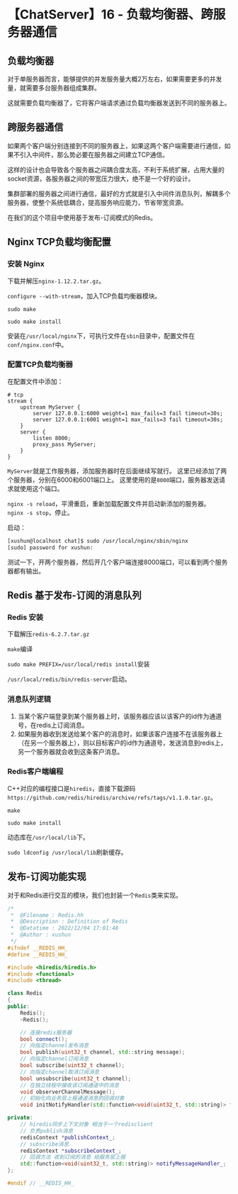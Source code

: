 # 【ChatServer】16 - 负载均衡器、跨服务器通信


## 负载均衡器

对于单服务器而言，能够提供的并发服务量大概2万左右，如果需要更多的并发量，就需要多台服务器组成集群。

这就需要负载均衡器了，它将客户端请求通过负载均衡器发送到不同的服务器上。

## 跨服务器通信

如果两个客户端分别连接到不同的服务器上，如果这两个客户端需要进行通信，如果不引入中间件，那么势必要在服务器之间建立TCP通信。

这样的设计也会导致各个服务器之间耦合度太高，不利于系统扩展，占用大量的socket资源，各服务器之间的带宽压力很大，绝不是一个好的设计。

集群部署的服务器之间进行通信，最好的方式就是引入中间件消息队列，解耦多个服务器，使整个系统低耦合，提高服务响应能力，节省带宽资源。

在我们的这个项目中使用基于发布-订阅模式的Redis。


## Nginx TCP负载均衡配置

### 安装 Nginx

下载并解压`nginx-1.12.2.tar.gz`。

`configure --with-stream`，加入TCP负载均衡器模块。

`sudo make`

`sudo make install`

安装在`/usr/local/nginx`下，可执行文件在`sbin`目录中，配置文件在`conf/nginx.conf`中。

### 配置TCP负载均衡器

在配置文件中添加：  
```
# tcp
stream {
    upstream MyServer {
        server 127.0.0.1:6000 weight=1 max_fails=3 fail timeout=30s;
        server 127.0.0.1:6001 weight=1 max_fails=3 fail timeout=30s;
    }
    server {
        listen 8000;
        proxy_pass MyServer;
    }
}
```

`MyServer`就是工作服务器，添加服务器时在后面继续写就行。 这里已经添加了两个服务器，分别在6000和6001端口上。 
这里使用的是`8000`端口，服务器发送请求就使用这个端口。

`nginx -s reload`，平滑重启，重新加载配置文件并启动新添加的服务器。  
`nginx -s stop`，停止。

启动：  
```bash
[xushun@localhost chat]$ sudo /usr/local/nginx/sbin/nginx
[sudo] password for xushun: 
```

测试一下，开两个服务器，然后开几个客户端连接8000端口，可以看到两个服务器都有输出。



## Redis 基于发布-订阅的消息队列

### Redis 安装

下载解压`redis-6.2.7.tar.gz`

`make`编译

`sudo make PREFIX=/usr/local/redis install`安装

`/usr/local/redis/bin/redis-server`启动。


### 消息队列逻辑

1. 当某个客户端登录到某个服务器上时，该服务器应该以该客户的id作为通道号，在redis上订阅消息。
2. 如果服务器收到发送给某个客户的消息时，如果该客户连接不在该服务器上（在另一个服务器上），则以目标客户的id作为通道号，发送消息到redis上，另一个服务器就会收到这条客户消息。


### Redis客户端编程

C++对应的编程接口是`hiredis`，直接下载源码`https://github.com/redis/hiredis/archive/refs/tags/v1.1.0.tar.gz`。

`make`

`sudo make install`

动态库在`/usr/local/lib`下。

`sudo ldconfig /usr/local/lib`刷新缓存。


## 发布-订阅功能实现

对于和Redis进行交互的模块，我们也封装一个`Redis`类来实现。

```cpp
/*
 *  @Filename : Redis.hh
 *  @Description : Definition of Redis
 *  @Datatime : 2022/12/04 17:01:48
 *  @Author : xushun
 */
#ifndef __REDIS_HH_
#define __REDIS_HH_

#include <hiredis/hiredis.h>
#include <functional>
#include <thread>

class Redis
{
public:
    Redis();
    ~Redis();

    // 连接redis服务器
    bool connect();
    // 向指定channel发布消息
    bool publish(uint32_t channel, std::string message);
    // 向指定channel订阅消息
    bool subscribe(uint32_t channel);
    // 向指定channel取消订阅消息
    bool unsubscribe(uint32_t channel);
    // 在独立线程中接收该订阅通道中的消息
    void observerChannelMessage();
    // 初始化向业务层上报通道消息的回调对象
    void initNotifyHandler(std::function<void(uint32_t, std::string)> fn);

private:
    // hiredis同步上下文对象 相当于一个redisclient
    // 负责publish消息
    redisContext *publishContext_;
    // subscribe消息
    redisContext *subscribeContext_;
    // 回调方法 收到订阅的消息 给服务层上报
    std::function<void(uint32_t, std::string)> notifyMessageHandler_;
};

#endif // __REDIS_HH_
```

